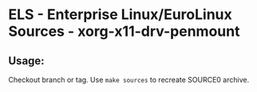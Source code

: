 # ELS - Enterprise Linux/EuroLinux Sources - xorg-x11-drv-penmount
 
## Usage:
  Checkout branch or tag. Use `make sources` to recreate  SOURCE0 archive.
